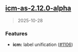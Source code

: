 
<a name="icm-as-2.12.0-alpha"></a>
## [icm-as-2.12.0-alpha](https://github.com/intershop/helm-charts/compare/icm-as-2.10.0...icm-as-2.12.0-alpha)

> 2025-10-28

### Features

* **icm:** label unification ([#1106](https://github.com/intershop/helm-charts/issues/1106))


